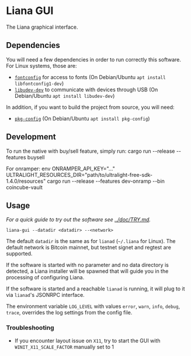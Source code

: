 # Liana GUI

The Liana graphical interface.

## Dependencies

You will need a few dependencies in order to run correctly this software. For Linux systems, those
are:

- [`fontconfig`](https://www.freedesktop.org/wiki/Software/fontconfig/) for access to fonts (On Debian/Ubuntu `apt install libfontconfig1-dev`)
- [`libudev-dev`](https://www.freedesktop.org/software/systemd/man/libudev.html) to communicate with devices through USB (On Debian/Ubuntu `apt install libudev-dev`)

In addition, if you want to build the project from source, you will need:

- [`pkg-config`](https://www.freedesktop.org/wiki/Software/pkg-config/) (On Debian/Ubuntu `apt install pkg-config`)

## Development

To run the native with buy/sell feature, simply run:
cargo run --release --features buysell

For onramper:
env ONRAMPER_API_KEY="..." ULTRALIGHT_RESOURCES_DIR="path/to/ultralight-free-sdk-1.4.0/resources" cargo run --release --features dev-onramp --bin coincube-vault

## Usage

_For a quick guide to try out the software see [../doc/TRY.md](../doc/TRY.md)._

```
liana-gui --datadir <datadir> --<network>
```

The default `datadir` is the same as for `lianad` (`~/.liana` for Linux). The default network is
Bitcoin mainnet, but testnet signet and regtest are supported.

If the software is started with no parameter and no data directory is detected, a Liana installer
will be spawned that will guide you in the processing of configuring Liana.

If the software is started and a reachable `lianad` is running, it will plug to it via `lianad`'s
JSONRPC interface.

The environment variable `LOG_LEVEL` with values `error`, `warn`, `info`, `debug`, `trace`, overrides the log settings from the config file.

### Troubleshooting

- If you encounter layout issue on `X11`, try to start the GUI with `WINIT_X11_SCALE_FACTOR`
  manually set to 1

